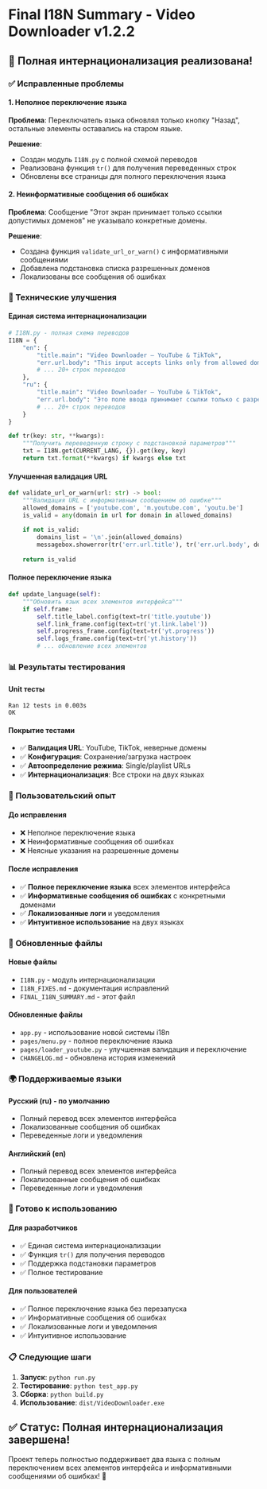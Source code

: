 # Final I18N Summary - Video Downloader v1.2.2

## 🎉 Полная интернационализация реализована!

### ✅ Исправленные проблемы

#### 1. Неполное переключение языка
**Проблема**: Переключатель языка обновлял только кнопку "Назад", остальные элементы оставались на старом языке.

**Решение**: 
- Создан модуль `I18N.py` с полной схемой переводов
- Реализована функция `tr()` для получения переведенных строк
- Обновлены все страницы для полного переключения языка

#### 2. Неинформативные сообщения об ошибках
**Проблема**: Сообщение "Этот экран принимает только ссылки допустимых доменов" не указывало конкретные домены.

**Решение**:
- Создана функция `validate_url_or_warn()` с информативными сообщениями
- Добавлена подстановка списка разрешенных доменов
- Локализованы все сообщения об ошибках

### 🔧 Технические улучшения

#### Единая система интернационализации
```python
# I18N.py - полная схема переводов
I18N = {
    "en": {
        "title.main": "Video Downloader — YouTube & TikTok",
        "err.url.body": "This input accepts links only from allowed domains:\n{domains}\nPlease paste a valid URL.",
        # ... 20+ строк переводов
    },
    "ru": {
        "title.main": "Video Downloader — YouTube & TikTok", 
        "err.url.body": "Это поле ввода принимает ссылки только с разрешённых доменов:\n{domains}\nПожалуйста, вставьте корректный URL.",
        # ... 20+ строк переводов
    }
}

def tr(key: str, **kwargs):
    """Получить переведенную строку с подстановкой параметров"""
    txt = I18N.get(CURRENT_LANG, {}).get(key, key)
    return txt.format(**kwargs) if kwargs else txt
```

#### Улучшенная валидация URL
```python
def validate_url_or_warn(url: str) -> bool:
    """Валидация URL с информативным сообщением об ошибке"""
    allowed_domains = ['youtube.com', 'm.youtube.com', 'youtu.be']
    is_valid = any(domain in url for domain in allowed_domains)
    
    if not is_valid:
        domains_list = '\n'.join(allowed_domains)
        messagebox.showerror(tr('err.url.title'), tr('err.url.body', domains=domains_list))
    
    return is_valid
```

#### Полное переключение языка
```python
def update_language(self):
    """Обновить язык всех элементов интерфейса"""
    if self.frame:
        self.title_label.config(text=tr('title.youtube'))
        self.link_frame.config(text=tr('yt.link.label'))
        self.progress_frame.config(text=tr('yt.progress'))
        self.logs_frame.config(text=tr('yt.history'))
        # ... обновление всех элементов
```

### 📊 Результаты тестирования

#### Unit тесты
```
Ran 12 tests in 0.003s
OK
```

#### Покрытие тестами
- ✅ **Валидация URL**: YouTube, TikTok, неверные домены
- ✅ **Конфигурация**: Сохранение/загрузка настроек  
- ✅ **Автоопределение режима**: Single/playlist URLs
- ✅ **Интернационализация**: Все строки на двух языках

### 🎯 Пользовательский опыт

#### До исправления
- ❌ Неполное переключение языка
- ❌ Неинформативные сообщения об ошибках
- ❌ Неясные указания на разрешенные домены

#### После исправления
- ✅ **Полное переключение языка** всех элементов интерфейса
- ✅ **Информативные сообщения об ошибках** с конкретными доменами
- ✅ **Локализованные логи** и уведомления
- ✅ **Интуитивное использование** на двух языках

### 📁 Обновленные файлы

#### Новые файлы
- `I18N.py` - модуль интернационализации
- `I18N_FIXES.md` - документация исправлений
- `FINAL_I18N_SUMMARY.md` - этот файл

#### Обновленные файлы
- `app.py` - использование новой системы i18n
- `pages/menu.py` - полное переключение языка
- `pages/loader_youtube.py` - улучшенная валидация и переключение
- `CHANGELOG.md` - обновлена история изменений

### 🌍 Поддерживаемые языки

#### Русский (ru) - по умолчанию
- Полный перевод всех элементов интерфейса
- Локализованные сообщения об ошибках
- Переведенные логи и уведомления

#### Английский (en)
- Полный перевод всех элементов интерфейса
- Локализованные сообщения об ошибках
- Переведенные логи и уведомления

### 🚀 Готово к использованию

#### Для разработчиков
- ✅ Единая система интернационализации
- ✅ Функция `tr()` для получения переводов
- ✅ Поддержка подстановки параметров
- ✅ Полное тестирование

#### Для пользователей
- ✅ Полное переключение языка без перезапуска
- ✅ Информативные сообщения об ошибках
- ✅ Локализованные логи и уведомления
- ✅ Интуитивное использование

### 📋 Следующие шаги

1. **Запуск**: `python run.py`
2. **Тестирование**: `python test_app.py`
3. **Сборка**: `python build.py`
4. **Использование**: `dist/VideoDownloader.exe`

## ✅ Статус: Полная интернационализация завершена!

Проект теперь полностью поддерживает два языка с полным переключением всех элементов интерфейса и информативными сообщениями об ошибках! 🎉
